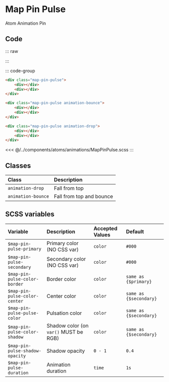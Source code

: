 # Map Pin Pulse
<Badge type="tip">Atom</Badge> <Badge type="info">Animation</Badge> <Badge type="info">Pin</Badge>

## Code

::: raw
<div class="dev-section">
    <div class="map-pin-pulse">
        <span></span>
        <span></span>
    </div>
    <div class="map-pin-pulse animation-bounce">
        <span></span>
        <span></span>
    </div>
    <div class="map-pin-pulse animation-drop">
        <span></span>
        <span></span>
    </div>
</div>
:::


::: code-group
``` html [default]
<div class="map-pin-pulse">
    <div></div>
    <div></div>
</div>
```
``` html [bounce]
<div class="map-pin-pulse animation-bounce">
    <div></div>
    <div></div>
</div>
```
``` html [drop]
<div class="map-pin-pulse animation-drop">
    <div></div>
    <div></div>
</div>
```
<<< @/../components/atoms/animations/MapPinPulse.scss
:::

## Classes

| Class              | Description              |
|:-------------------|:-------------------------|
| `animation-drop`   | Fall from top            |
| `animation-bounce` | Fall from top and bounce |

## SCSS variables

| Variable                        | Description                           | Accepted Values | Default                |
|:--------------------------------|:--------------------------------------|:----------------|:-----------------------|
| `$map-pin-pulse-primary`        | Primary color (NO CSS var)            | `color`         | `#000`                 |
| `$map-pin-pulse-secondary`      | Secondary color (NO CSS var)          | `color`         | `#000`                 |
| `$map-pin-pulse-color-border`   | Border color                          | `color`         | `same as {$primary}`   |
| `$map-pin-pulse-color-center`   | Center color                          | `color`         | `same as {$secondary}` |
| `$map-pin-pulse-pulse-color`    | Pulsation color                       | `color`         | `same as {$secondary}` |
| `$map-pin-pulse-color-shadow`   | Shadow color (on `var()` MUST be RGB) | `color`         | `same as {$secondary}` |
| `$map-pin-pulse-shadow-opacity` | Shadow opacity                        | `0 - 1`         | `0.4`                  |
| `$map-pin-pulse-duration`       | Animation duration                    | `time`          | `1s`                   |


<style lang="scss">
@use "docs/theme.scss" as theme;
@use "components/atoms/animations/MapPinPulse.scss" as * with (
    $map-pin-pulse-primary: theme.$primary-color,
    $map-pin-pulse-secondary: theme.$secondary-color,
);
</style>